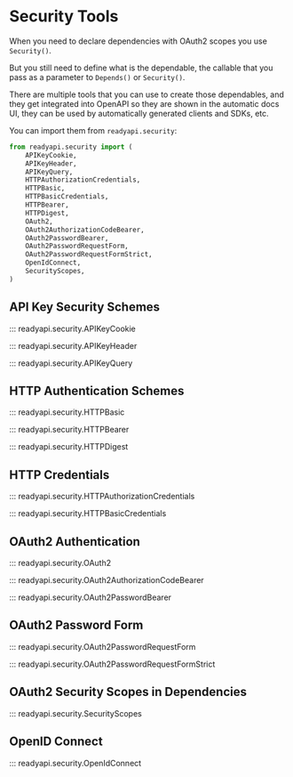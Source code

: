# Security Tools

When you need to declare dependencies with OAuth2 scopes you use `Security()`.

But you still need to define what is the dependable, the callable that you pass as
a parameter to `Depends()` or `Security()`.

There are multiple tools that you can use to create those dependables, and they get
integrated into OpenAPI so they are shown in the automatic docs UI, they can be used
by automatically generated clients and SDKs, etc.

You can import them from `readyapi.security`:

```python
from readyapi.security import (
    APIKeyCookie,
    APIKeyHeader,
    APIKeyQuery,
    HTTPAuthorizationCredentials,
    HTTPBasic,
    HTTPBasicCredentials,
    HTTPBearer,
    HTTPDigest,
    OAuth2,
    OAuth2AuthorizationCodeBearer,
    OAuth2PasswordBearer,
    OAuth2PasswordRequestForm,
    OAuth2PasswordRequestFormStrict,
    OpenIdConnect,
    SecurityScopes,
)
```

## API Key Security Schemes

::: readyapi.security.APIKeyCookie

::: readyapi.security.APIKeyHeader

::: readyapi.security.APIKeyQuery

## HTTP Authentication Schemes

::: readyapi.security.HTTPBasic

::: readyapi.security.HTTPBearer

::: readyapi.security.HTTPDigest

## HTTP Credentials

::: readyapi.security.HTTPAuthorizationCredentials

::: readyapi.security.HTTPBasicCredentials

## OAuth2 Authentication

::: readyapi.security.OAuth2

::: readyapi.security.OAuth2AuthorizationCodeBearer

::: readyapi.security.OAuth2PasswordBearer

## OAuth2 Password Form

::: readyapi.security.OAuth2PasswordRequestForm

::: readyapi.security.OAuth2PasswordRequestFormStrict

## OAuth2 Security Scopes in Dependencies

::: readyapi.security.SecurityScopes

## OpenID Connect

::: readyapi.security.OpenIdConnect
